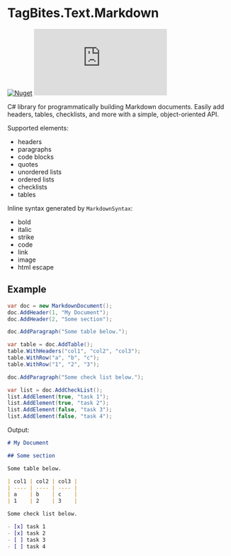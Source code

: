 # TagBites.Text.Markdown

[![Nuget](https://img.shields.io/nuget/v/TagBites.Text.Markdown.svg)](https://www.nuget.org/packages/TagBites.Text.Markdown/)
[![License](https://img.shields.io/github/license/TagBites/TagBites.Text.Markdown)](https://github.com/TagBites/TagBites.Text.Markdown/blob/master/LICENSE)

C# library for programmatically building Markdown documents. Easily add headers, tables, checklists, and more with a simple, object-oriented API.

Supported elements:
- headers
- paragraphs
- code blocks
- quotes
- unordered lists
- ordered lists
- checklists
- tables

Inline syntax generated by `MarkdownSyntax`:
- bold
- italic
- strike
- code
- link
- image
- html escape

## Example

```csharp
var doc = new MarkdownDocument();
doc.AddHeader(1, "My Document");
doc.AddHeader(2, "Some section");

doc.AddParagraph("Some table below.");

var table = doc.AddTable();
table.WithHeaders("col1", "col2", "col3");
table.WithRow("a", "b", "c");
table.WithRow("1", "2", "3");

doc.AddParagraph("Some check list below.");

var list = doc.AddCheckList();
list.AddElement(true, "task 1");
list.AddElement(true, "task 2");
list.AddElement(false, "task 3");
list.AddElement(false, "task 4");
```

Output:
```markdown
# My Document

## Some section

Some table below.

| col1 | col2 | col3 |
| ---- | ---- | ---- |
| a    | b    | c    |
| 1    | 2    | 3    |

Some check list below.

- [x] task 1
- [x] task 2
- [ ] task 3
- [ ] task 4
```
